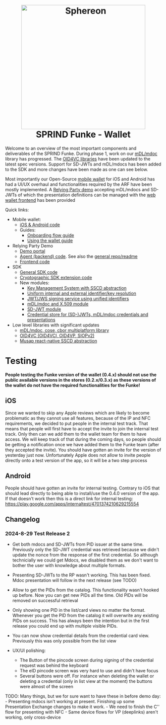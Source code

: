 <!--suppress HtmlDeprecatedAttribute -->
<h1 align="center">
  <br>
  <a href="https://www.sphereon.com"><img src="https://sphereon.com/content/themes/sphereon/assets/img/logo.svg" alt="Sphereon" width="400"></a>
  <br>SPRIND Funke - Wallet 
  <br>
</h1>

Welcome to an overview of the most important components and deliverables of the SPRIND Funke.
During phase 1, work on our [mDL/mdoc](https://github.com/Sphereon-Opensource/mdoc-cbor-crypto-multiplatform/tree/develop) library has progressed.
The [OID4VC libraries](https://github.com/Sphereon-Opensource/OID4VC) have been updated to the latest spec versions. Support for SD-JWTs and mDL/mdocs
has been added to the SDK and more changes have been made as one can see below.

Most importantly our Open-Source [mobile wallet](https://github.com/Sphereon-Opensource/mobile-wallet/tree/funke) for iOS and Android has had a UI/UX
overhaul and functionalities required by the ARF have been mostly implemented. A [Relying Party demo](https://funke.demo.sphereon.com) accepting
mDL/mdocs and SD-JWTs of which the
presentation definitions can be managed with the [web wallet frontend](https://github.com/Sphereon-Opensource/web-wallet/) has been provided

Quick links:

- Mobile wallet:
    - [iOS & Android code](https://github.com/Sphereon-Opensource/mobile-wallet/tree/funke)
    - Guides:
        - [Onboarding flow guide](./pdf/Sphereon%20Wallet%20Onboarding%20Flow.pdf)
        - [Using the wallet guide](./pdf/Using%20the%20Sphereon%20Wallet.pdf)
- Relying Party Demo
    - [Demo portal](https://funke.demo.sphereon.com)
    - [Agent (backend) code](https://github.com/Sphereon-Opensource/web-wallet/tree/develop/packages/agent). See also
      the [general repo/readme](https://github.com/Sphereon-Opensource/web-wallet/)
    - [Frontend code](https://github.com/Sphereon-Opensource/OID4VC-demo)
- SDK
    - [General SDK code](https://github.com/Sphereon-Opensource/SSI-SDK)
    - [Cryptographic SDK extension code](https://github.com/Sphereon-Opensource/SSI-SDK-crypto-extensions)
    - New modules:
        - [Key Management System with SSCD abstraction](https://github.com/Sphereon-Opensource/SSI-SDK-crypto-extensions/tree/develop/packages/kms-musap-rn)
        - [Uniform internal and external identifier/key resolution](https://github.com/Sphereon-Opensource/SSI-SDK-crypto-extensions/tree/develop/packages/identifier-resolution)
        - [JWT/JWS signing service using unified identifiers](https://github.com/Sphereon-Opensource/SSI-SDK-crypto-extensions/tree/develop/packages/jwt-service)
        - [mDL/mdoc and X.509 module](https://github.com/Sphereon-Opensource/SSI-SDK/tree/develop/packages/mdl-mdoc)
        - [SD-JWT module](https://github.com/Sphereon-Opensource/SSI-SDK/tree/develop/packages/sd-jwt)
        - [Credential store for (SD-)JWTs, mDL/mdoc credentials and presentations](https://github.com/Sphereon-Opensource/SSI-SDK/tree/develop/packages/credential-store)
- Low level libraries with significant updates
    - [mDL/mdoc, cose, cbor multiplatform library](https://github.com/Sphereon-Opensource/mdoc-cbor-crypto-multiplatform)
    - [OID4VC (OID4VCI, OID4VP, SIOPv2)](https://github.com/Sphereon-Opensource/OID4VC)
    - [Musap react-native SSCD abstraction](https://github.com/Sphereon-Opensource/musap-react-native)

# Testing

**People testing the Funke version of the wallet (0.4.x) should not use the public available versions in the stores (0.2.x/0.3.x) as these versions of
the wallet do not have the required functionalities for the Funke!**

## iOS

Since we wanted to skip any Apple reviews which are likely to become problematic as they cannot use all features, because of the IP and NFC
requirements, we decided to put
people in the internal test track. That means that people will first have to accept the invite to join the internal test track. Only then can we add
them to the wallet team for them
to have access. We will keep track of that during the coming days, so people should be getting a notification once we have added them to the Funke
team (after they accepted the invite). You should have gotten an invite for the version of yesterday just now. Unfortunately Apple does not allow to
invite people directly onto a test version of the app, so it will be a two step process

## Android

People should have gotten an invite for internal testing. Contrary to iOS that should lead directly to being able to install/use the 0.4.0 version of
the app. If that doesn't work then this is a direct link for internal testing: https://play.google.com/apps/internaltest/4701374210629215554

## Changelog

### 2024-8-29 Test Release 2

- Get both mdocs and SD-JWTs from PID issuer at the same time. Previously only the SD-JWT credential was retrieved because we didn't update the nonce
  from the response of the first credential. So although technicially we could get Mdocs, we disabled them as we don't want to bother the user with knowledge about multiple formats.
- Presenting SD-JWTs to the RP wasn't working. This has been fixed. Mdoc presentation will follow in the next release (see TODO)
- Allow to get the PIDs from the catalog. This functionality wasn't hooked up before. Now you can get new PIDs all the time. Old PIDs will be removed on successful retrieval
- Only showing one PID in the list/card views no matter the format. Whenever you get the PID from the catalog it will overwrite any existing PIDs on success. This has always been the intention but in the first release you could end up with multiple visible PIDs.
- You can now show credential details from the credential card view. Previously this was only possible from the list view

- UX/UI polishing:
  - The Button of the pincode screen during signing of the credential request was behind the keyboard
  - The eID pincode screen was very hard to use and didn't have focus
  - Several buttons were off. For instance when deleting the wallet or deleting a credential (only in list view at the moment) the buttons were almost of the screen

TODO:
Many things, but we for sure want to have these in before demo day:
    - Presenting mdocs isn't working at present. Finishing up some Presentation Exchange changes to make it work. 
    - We need to finish the C\'\' flow for presenting with NFC
    - Same device flows for VP (deeplinks) aren't working, only cross-device
